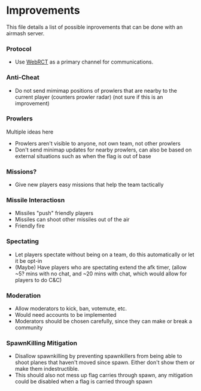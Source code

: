 
# Improvements

This file details a list of possible inprovements
that can be done with an airmash server.

### Protocol

 - Use [WebRCT](https://webrtc.org/) as a primary 
 channel for communications.

### Anti-Cheat

- Do not send mimimap positions of prowlers that
are nearby to the current player (counters prowler
radar) (not sure if this is an improvement)

### Prowlers
Multiple ideas here
- Prowlers aren't visible to anyone, not own team,
  not other prowlers
- Don't send minimap updates for nearby prowlers,
  can also be based on external situations such
	as when the flag is out of base

### Missions?
- Give new players easy missions that help the
  team tactically
	
### Missile Interactiosn
- Missiles "push" friendly players
- Missiles can shoot other missiles out of the air
- Friendly fire

### Spectating
- Let players spectate without being on a team,
  do this automatically or let it be opt-in
- (Maybe) Have players who are spectating extend
  the afk timer, (allow ~5? mins with no chat,
  and ~20 mins with chat, which would allow for
  players to do C&C)

### Moderation
- Allow moderators to kick, ban, votemute, etc.
- Would need accounts to be implemented
- Moderators should be chosen carefully, since they
  can make or break a community

### SpawnKilling Mitigation
- Disallow spawnkilling by preventing spawnkillers
  from being able to shoot planes that haven't
  moved since spawn. Either don't show them
  or make them indestructible.
- This should also not mess up flag carries through
  spawn, any mitigation could be disabled when a 
  flag is carried through spawn


